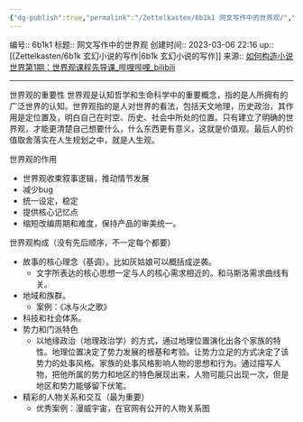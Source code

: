 ```yaml
---
{"dg-publish":true,"permalink":"/Zettelkasten/6b1k1 网文写作中的世界观/","dgPassFrontmatter":true}
---
```


编号:: 6b1k1
标题:: 网文写作中的世界观
创建时间:: 2023-03-06 22:16
up:: [[Zettelkasten/6b1k 玄幻小说的写作\|6b1k 玄幻小说的写作]]
来源:: [如何构造小说世界第1期：世界观课程先导课_哔哩哔哩_bilibili](https://www.bilibili.com/video/BV1124y1n7CN/?spm_id_from=333.788&vd_source=bcf798ace50733030b9c7e1fb6a3a349)

---
世界观的重要性
世界观是认知哲学和生命科学中的重要概念，指的是人所拥有的广泛世界的认知。世界观指的是人对世界的看法，包括天文地理，历史政治，其作用是定位置及，明白自己在时空、历史、社会中所处的位置。只有建立了明确的世界观，才能更清楚自己想要什么，什么东西更有意义，这就是价值观。最后人的价值取舍落实在人生规划之中，就是人生观。

世界观的作用
- 世界观收束叙事逻辑，推动情节发展
- 减少bug
- 统一设定，稳定
- 提供核心记忆点
- 缩短改编周期和难度，保持产品的审美统一。

世界观构成（没有先后顺序，不一定每个都要）
- 故事的核心理念（基调）。比如灰姑娘可以概括成逆袭。
	- 文字所表达的核心思想一定与人的核心需求相近的。和马斯洛需求曲线有关。
- 地域和族群。
	- 案例：《冰与火之歌》
- 科技和社会体系。
- 势力和门派特色
	- 以地缘政治（地理政治学）的方式，通过地理位置演化出各个家族的特性。地理位置决定了势力发展的根基和考验。让势力立足的方式决定了该势力的处事风格。家族的处事风格影响人物的思想和行为。通过描写人物，把他所属的势力和地区的特色展现出来，人物可能只出现一次，但是地区和势力能够留下伏笔。
- 精彩的人物关系和交互（最为重要）
	- 优秀案例：漫威宇宙，在官网有公开的人物关系图


